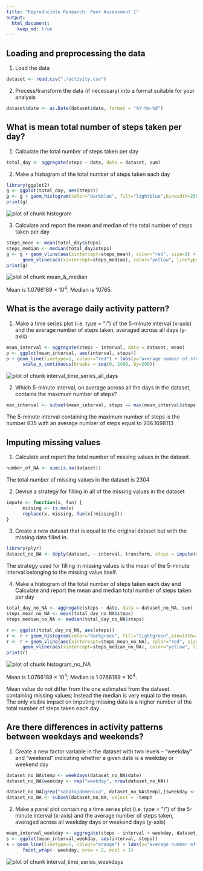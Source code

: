 ```yaml
---
title: "Reproducible Research: Peer Assessment 1"
output: 
  html_document:
    keep_md: true
---
```



## Loading and preprocessing the data
1. Load the data

```r
dataset <- read.csv("./activity.csv")
```
2. Process/transform the data (if necessary) into a format suitable for your analysis

```r
dataset$date <- as.Date(dataset$date, format = "%Y-%m-%d")
```

## What is mean total number of steps taken per day?
1. Calculate the total number of steps taken per day

```r
total_day <- aggregate(steps ~ date, data = dataset, sum)
```

2. Make a histogram of the total number of steps taken each day

```r
library(ggplot2)
g <- ggplot(total_day, aes(steps))
g <- g + geom_histogram(color="darkblue", fill="lightblue",binwidth=2500)
print(g)
```

![plot of chunk histogram](figure/histogram-1.png) 

3. Calculate and report the mean and median of the total number of steps taken per day

```r
steps_mean <- mean(total_day$steps)
steps_median <- median(total_day$steps)
g <- g + geom_vline(aes(xintercept=steps_mean), color="red", size=1) +
      geom_vline(aes(xintercept=steps_median), color="yellow", linetype="dashed", size=1)
print(g)
```

![plot of chunk mean_&_median](figure/mean_&_median-1.png) 

Mean is 1.0766189 &times; 10<sup>4</sup>; Median is 10765.

## What is the average daily activity pattern?
1. Make a time series plot (i.e. type = "l") of the 5-minute interval (x-axis) and the average number of steps taken, averaged across all days (y-axis)

```r
mean_interval <- aggregate(steps ~ interval, data = dataset, mean)
p <- ggplot(mean_interval, aes(interval, steps))
p + geom_line(linetype=1, colour="red") + labs(y="average number of steps") +
      scale_x_continuous(breaks = seq(0, 2400, by=200))
```

![plot of chunk interval_time_series_all_days](figure/interval_time_series_all_days-1.png) 

2. Which 5-minute interval, on average across all the days in the dataset, contains the maximum number of steps?

```r
max_interval <- subset(mean_interval, steps == max(mean_interval$steps))
```

The 5-minute interval containing the maximum number of steps is the number 835 with an average number of steps equal to 206.1698113

## Imputing missing values
1. Calculate and report the total number of missing values in the dataset.

```r
number_of_NA <- sum(is.na(dataset))
```

The total number of missing values in the dataset is 2304

2. Devise a strategy for filling in all of the missing values in the dataset

```r
impute <- function(x, fun) {
      missing <- is.na(x)
      replace(x, missing, fun(x[!missing]))
}
```


3. Create a new dataset that is equal to the original dataset but with the missing data filled in.

```r
library(plyr)
dataset_no_NA <- ddply(dataset, ~ interval, transform, steps = impute(steps, mean))
```

The strategy used for filling in missing values is the mean of the 5-minute interval belonging to the missing value itself.  

4. Make a histogram of the total number of steps taken each day and Calculate and report the mean and median total number of steps taken per day

```r
total_day_no_NA <- aggregate(steps ~ date, data = dataset_no_NA, sum)
steps_mean_no_NA <- mean(total_day_no_NA$steps)
steps_median_no_NA <- median(total_day_no_NA$steps)

r <- ggplot(total_day_no_NA, aes(steps))
r <- r + geom_histogram(color="darkgreen", fill="lightgreen",binwidth=2500)
r <- r + geom_vline(aes(xintercept=steps_mean_no_NA), color="red", size=1) +
      geom_vline(aes(xintercept=steps_median_no_NA), color="yellow", linetype="dashed", size=1)
print(r)
```

![plot of chunk histogram_no_NA](figure/histogram_no_NA-1.png) 

Mean is 1.0766189 &times; 10<sup>4</sup>; Median is 1.0766189 &times; 10<sup>4</sup>.

Mean value do not differ from the one estimated from the dataset containing missing values; instead the median is very equal to the mean.
The only visible impact on imputing missing data is a higher number of the total number of steps taken each day 

## Are there differences in activity patterns between weekdays and weekends?
1. Create a new factor variable in the dataset with two levels – “weekday” and “weekend” indicating whether a given date is a weekday or weekend day

```r
dataset_no_NA$temp <- weekdays(dataset_no_NA$date)
dataset_no_NA$weekday <- rep("weekday", nrow(dataset_no_NA))

dataset_no_NA[grep("sabato|domenica", dataset_no_NA$temp),]$weekday <- "weekend"
dataset_no_NA <- subset(dataset_no_NA, select = -temp)
```

2. Make a panel plot containing a time series plot (i.e. type = "l") of the 5-minute interval (x-axis) and the average number of steps taken, averaged across all weekday days or weekend days (y-axis)

```r
mean_interval_weekday <- aggregate(steps ~ interval + weekday, dataset_no_NA, mean)
s <- ggplot(mean_interval_weekday, aes(interval, steps))
s + geom_line(linetype=1, colour="orange") + labs(y="average number of steps") + 
      facet_wrap(~ weekday, nrow = 2, ncol = 1)
```

![plot of chunk interval_time_series_weekdays](figure/interval_time_series_weekdays-1.png) 
